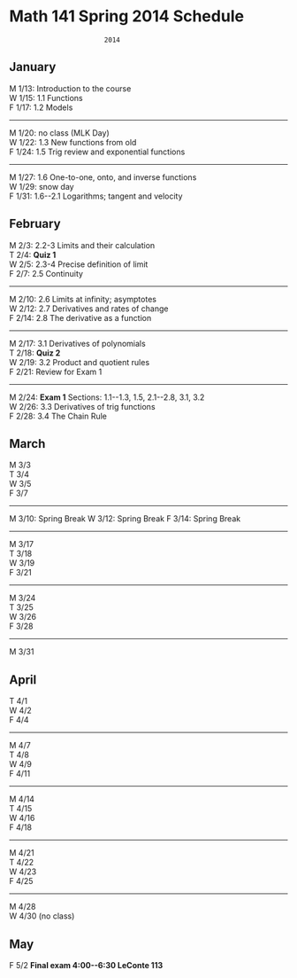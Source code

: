 # Math 141 Spring 2014 Schedule
                            2014
## January

M 1/13: Introduction to the course  
W 1/15: 1.1 Functions  
F 1/17: 1.2 Models  

---------------------------------------------------------
M 1/20: no class (MLK Day)  
W 1/22: 1.3 New functions from old  
F 1/24: 1.5 Trig review and exponential functions  

----------------------------------------------------------
M 1/27: 1.6 One-to-one, onto, and inverse functions    
W 1/29: snow day  
F 1/31: 1.6--2.1 Logarithms; tangent and velocity  

## February

M 2/3: 2.2-3 Limits and their calculation    
T 2/4: **Quiz 1**  
W 2/5: 2.3-4 Precise definition of limit  
F 2/7: 2.5 Continuity  

----------------------------------------------------------
M 2/10: 2.6 Limits at infinity; asymptotes  
W 2/12: 2.7 Derivatives and rates of change  
F 2/14: 2.8 The derivative as a function  

----------------------------------------------------------
M 2/17: 3.1 Derivatives of polynomials  
T 2/18: **Quiz 2**  
W 2/19: 3.2 Product and quotient rules  
F 2/21: Review for Exam 1  


----------------------------------------------------------
M 2/24: **Exam 1** Sections: 1.1--1.3, 1.5, 2.1--2.8, 3.1, 3.2  
W 2/26: 3.3 Derivatives of trig functions  
F 2/28: 3.4 The Chain Rule  

## March          

M 3/3  
T 3/4    
W 3/5  
F 3/7  

----------------------------------------------------------
M 3/10: Spring Break
W 3/12: Spring Break
F 3/14: Spring Break

----------------------------------------------------------
M 3/17   
T 3/18     
W 3/19  
F 3/21  

----------------------------------------------------------
M 3/24  
T 3/25  
W 3/26  
F 3/28  

----------------------------------------------------------
M 3/31  

## April

T 4/1    
W 4/2   
F 4/4  

------------------------------------------------------------
M 4/7  
T 4/8  
W 4/9  
F 4/11   

------------------------------------------------------------
M 4/14  
T 4/15  
W 4/16  
F 4/18  

------------------------------------------------------------
M 4/21  
T 4/22  
W 4/23  
F 4/25 

------------------------------------------------------------
M 4/28  
W 4/30  (no class)

## May
F 5/2 **Final exam 4:00--6:30 LeConte 113**

                                                                  
